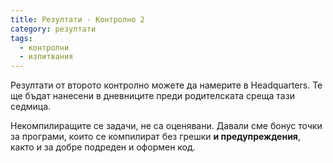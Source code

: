 ```yaml
---
title: Резултати - Контролно 2
category: резултати
tags:
  - контролни
  - изпитвания
---
```


Резултати от второто контролно можете да намерите в Headquarters. Те ще
бъдат нанесени в дневниците преди родителската среща тази седмица.

Некомпилиращите се задачи, не са оценявани.
Давали сме бонус точки за програми, които се компилират без грешки **и предупреждения**,
както и за добре подреден и оформен код.
